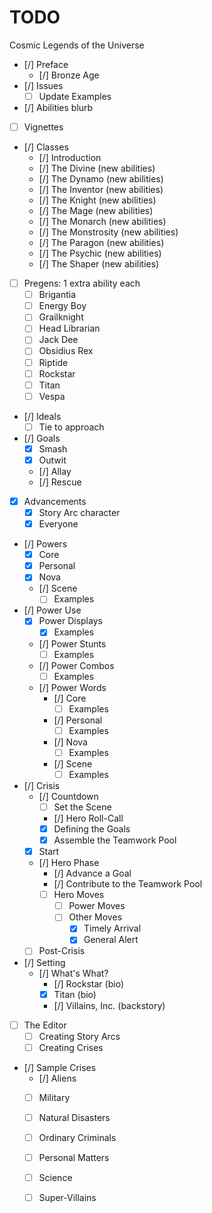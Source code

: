 # TODO

Cosmic Legends of the Universe

- [/] Preface
  - [/] Bronze Age
- [/] Issues 
  - [ ] Update Examples
- [/] Abilities blurb
- [ ] Vignettes
- [/] Classes
  - [/] Introduction
  - [/] The Divine (new abilities)
  - [/] The Dynamo (new abilities)
  - [/] The Inventor (new abilities)
  - [/] The Knight (new abilities)
  - [/] The Mage   (new abilities)
  - [/] The Monarch (new abilities)
  - [/] The Monstrosity (new abilities)
  - [/] The Paragon (new abilities)
  - [/] The Psychic (new abilities)
  - [/] The Shaper  (new abilities)
- [ ] Pregens: 1 extra ability each
  - [ ] Brigantia
  - [ ] Energy Boy
  - [ ] Grailknight
  - [ ] Head Librarian
  - [ ] Jack Dee
  - [ ] Obsidius Rex
  - [ ] Riptide
  - [ ] Rockstar
  - [ ] Titan
  - [ ] Vespa
- [/] Ideals
  - [ ] Tie to approach
- [/] Goals
  - [x] Smash
  - [x] Outwit
  - [/] Allay
  - [/] Rescue
- [x] Advancements
  - [x] Story Arc character
  - [x] Everyone
- [/] Powers
  - [x] Core
  - [x] Personal
  - [x] Nova
  - [/] Scene
    - [ ] Examples
- [/] Power Use
  - [x] Power Displays
    - [x] Examples
  - [/] Power Stunts
    - [ ] Examples
  - [/] Power Combos
    - [ ] Examples
  - [/] Power Words
    - [/] Core
      - [ ] Examples
    - [/] Personal
      - [ ] Examples
    - [/] Nova
      - [ ] Examples
    - [/] Scene
      - [ ] Examples
- [/] Crisis
  - [/] Countdown
    - [ ] Set the Scene
    - [/] Hero Roll-Call
    - [x] Defining the Goals
    - [x] Assemble the Teamwork Pool
  - [x] Start
  - [/] Hero Phase
    - [/] Advance a Goal
    - [/] Contribute to the Teamwork Pool
    - [ ] Hero Moves
      - [ ] Power Moves
      - [ ] Other Moves
        - [x] Timely Arrival
        - [x] General Alert
  - [ ] Post-Crisis
- [/] Setting
  - [/] What's What?
    - [/] Rockstar (bio)
    - [x] Titan (bio)
    - [/] Villains, Inc. (backstory)
- [ ] The Editor
  - [ ] Creating Story Arcs
  - [ ] Creating Crises
- [/] Sample Crises
  - [/] Aliens
  - [ ] Military
  - [ ] Natural Disasters
  - [ ] Ordinary Criminals
  - [ ] Personal Matters
  - [ ] Science
  - [ ] Super-Villains

